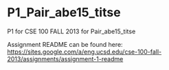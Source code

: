 P1_Pair_abe15_titse
===================

P1 for CSE 100 FALL 2013 for Pair_abe15_titse

Assignment README can be found here: https://sites.google.com/a/eng.ucsd.edu/cse-100-fall-2013/assignments/assignment-1-readme

